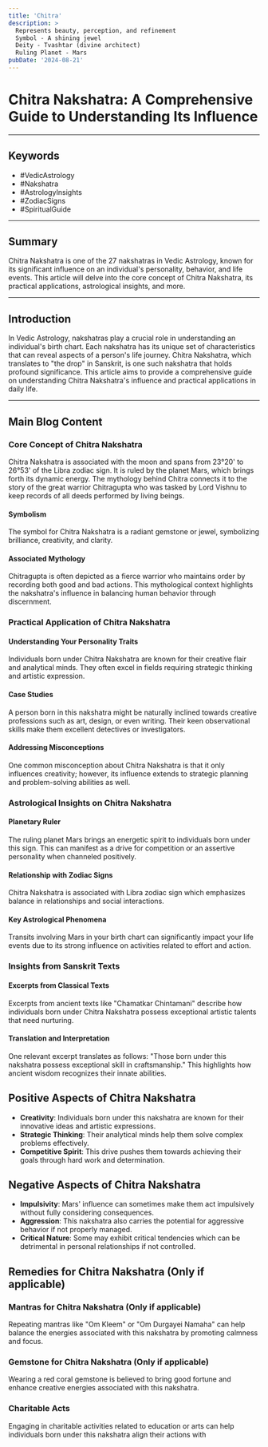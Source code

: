 ```yaml
---
title: 'Chitra'
description: >
  Represents beauty, perception, and refinement
  Symbol - A shining jewel
  Deity - Tvashtar (divine architect)
  Ruling Planet - Mars
pubDate: '2024-08-21'
---
```


# Chitra Nakshatra: A Comprehensive Guide to Understanding Its Influence

---

## Keywords
- #VedicAstrology
- #Nakshatra
- #AstrologyInsights
- #ZodiacSigns
- #SpiritualGuide

---

## Summary
Chitra Nakshatra is one of the 27 nakshatras in Vedic Astrology, known for its significant influence on an individual's personality, behavior, and life events. This article will delve into the core concept of Chitra Nakshatra, its practical applications, astrological insights, and more.

---

## Introduction
In Vedic Astrology, nakshatras play a crucial role in understanding an individual's birth chart. Each nakshatra has its unique set of characteristics that can reveal aspects of a person's life journey. Chitra Nakshatra, which translates to "the drop" in Sanskrit, is one such nakshatra that holds profound significance. This article aims to provide a comprehensive guide on understanding Chitra Nakshatra's influence and practical applications in daily life.

---

## Main Blog Content

### Core Concept of Chitra Nakshatra
Chitra Nakshatra is associated with the moon and spans from 23°20' to 26°53' of the Libra zodiac sign. It is ruled by the planet Mars, which brings forth its dynamic energy. The mythology behind Chitra connects it to the story of the great warrior Chitragupta who was tasked by Lord Vishnu to keep records of all deeds performed by living beings.

#### Symbolism
The symbol for Chitra Nakshatra is a radiant gemstone or jewel, symbolizing brilliance, creativity, and clarity.

#### Associated Mythology
Chitragupta is often depicted as a fierce warrior who maintains order by recording both good and bad actions. This mythological context highlights the nakshatra's influence in balancing human behavior through discernment.

### Practical Application of Chitra Nakshatra

#### Understanding Your Personality Traits
Individuals born under Chitra Nakshatra are known for their creative flair and analytical minds. They often excel in fields requiring strategic thinking and artistic expression.

#### Case Studies
A person born in this nakshatra might be naturally inclined towards creative professions such as art, design, or even writing. Their keen observational skills make them excellent detectives or investigators.

#### Addressing Misconceptions
One common misconception about Chitra Nakshatra is that it only influences creativity; however, its influence extends to strategic planning and problem-solving abilities as well.

### Astrological Insights on Chitra Nakshatra

#### Planetary Ruler
The ruling planet Mars brings an energetic spirit to individuals born under this sign. This can manifest as a drive for competition or an assertive personality when channeled positively.

#### Relationship with Zodiac Signs
Chitra Nakshatra is associated with Libra zodiac sign which emphasizes balance in relationships and social interactions.

#### Key Astrological Phenomena
Transits involving Mars in your birth chart can significantly impact your life events due to its strong influence on activities related to effort and action.

### Insights from Sanskrit Texts

#### Excerpts from Classical Texts
Excerpts from ancient texts like "Chamatkar Chintamani" describe how individuals born under Chitra Nakshatra possess exceptional artistic talents that need nurturing.

#### Translation and Interpretation
One relevant excerpt translates as follows: "Those born under this nakshatra possess exceptional skill in craftsmanship." This highlights how ancient wisdom recognizes their innate abilities.

## Positive Aspects of Chitra Nakshatra

- **Creativity**: Individuals born under this nakshatra are known for their innovative ideas and artistic expressions.
- **Strategic Thinking**: Their analytical minds help them solve complex problems effectively.
- **Competitive Spirit**: This drive pushes them towards achieving their goals through hard work and determination.

## Negative Aspects of Chitra Nakshatra

- **Impulsivity**: Mars' influence can sometimes make them act impulsively without fully considering consequences.
- **Aggression**: This nakshatra also carries the potential for aggressive behavior if not properly managed.
- **Critical Nature**: Some may exhibit critical tendencies which can be detrimental in personal relationships if not controlled.

## Remedies for Chitra Nakshatra (Only if applicable)

### Mantras for Chitra Nakshatra (Only if applicable)
Repeating mantras like "Om Kleem" or "Om Durgayei Namaha" can help balance the energies associated with this nakshatra by promoting calmness and focus.

### Gemstone for Chitra Nakshatra (Only if applicable)
Wearing a red coral gemstone is believed to bring good fortune and enhance creative energies associated with this nakshatra.

### Charitable Acts
Engaging in charitable activities related to education or arts can help individuals born under this nakshatra align their actions with